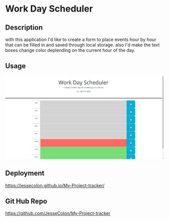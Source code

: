 # Work Day Scheduler

## Description

with this application I'd like to create a form to place events hour by hour that can be filled in and saved through local storage. also I'd make the text boxes change color deplending on the current hour of the day.

## Usage
 ![alt text](./Assets/pictures/Screenshot%202023-04-23%20181859.png)

## Deployment
  https://jessecolon.github.io/My-Project-tracker/
  
## Git Hub Repo
  https://github.com/JesseColon/My-Project-tracker

